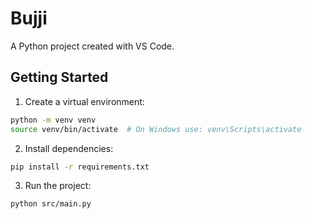 # Bujji

A Python project created with VS Code.

## Getting Started

1. Create a virtual environment:
```bash
python -m venv venv
source venv/bin/activate  # On Windows use: venv\Scripts\activate
```

2. Install dependencies:
```bash
pip install -r requirements.txt
```

3. Run the project:
```bash
python src/main.py
```